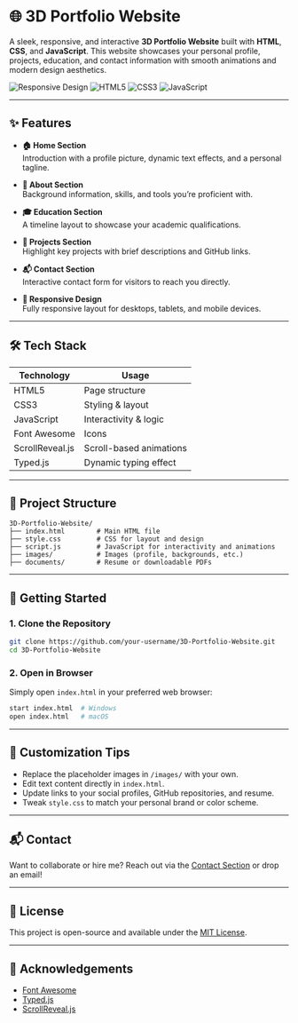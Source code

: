 
# 🌐 3D Portfolio Website

A sleek, responsive, and interactive **3D Portfolio Website** built with **HTML**, **CSS**, and **JavaScript**. This website showcases your personal profile, projects, education, and contact information with smooth animations and modern design aesthetics.

![Responsive Design](https://img.shields.io/badge/Responsive-Design-brightgreen)
![HTML5](https://img.shields.io/badge/HTML5-E34F26?logo=html5&logoColor=white)
![CSS3](https://img.shields.io/badge/CSS3-1572B6?logo=css3&logoColor=white)
![JavaScript](https://img.shields.io/badge/JavaScript-F7DF1E?logo=javascript&logoColor=black)

---

## ✨ Features

- **🏠 Home Section**  
  Introduction with a profile picture, dynamic text effects, and a personal tagline.

- **👤 About Section**  
  Background information, skills, and tools you’re proficient with.

- **🎓 Education Section**  
  A timeline layout to showcase your academic qualifications.

- **💼 Projects Section**  
  Highlight key projects with brief descriptions and GitHub links.

- **📬 Contact Section**  
  Interactive contact form for visitors to reach you directly.

- **📱 Responsive Design**  
  Fully responsive layout for desktops, tablets, and mobile devices.

---

## 🛠️ Tech Stack

| Technology    | Usage                          |
|---------------|-------------------------------|
| HTML5         | Page structure                |
| CSS3          | Styling & layout              |
| JavaScript    | Interactivity & logic         |
| Font Awesome  | Icons                         |
| ScrollReveal.js | Scroll-based animations      |
| Typed.js      | Dynamic typing effect         |

---

## 📁 Project Structure

```
3D-Portfolio-Website/
├── index.html        # Main HTML file
├── style.css         # CSS for layout and design
├── script.js         # JavaScript for interactivity and animations
├── images/           # Images (profile, backgrounds, etc.)
├── documents/        # Resume or downloadable PDFs
```

---

## 🚀 Getting Started

### 1. Clone the Repository

```bash
git clone https://github.com/your-username/3D-Portfolio-Website.git
cd 3D-Portfolio-Website
```

### 2. Open in Browser

Simply open `index.html` in your preferred web browser:

```bash
start index.html  # Windows
open index.html   # macOS
```

---

## 🔧 Customization Tips

- Replace the placeholder images in `/images/` with your own.
- Edit text content directly in `index.html`.
- Update links to your social profiles, GitHub repositories, and resume.
- Tweak `style.css` to match your personal brand or color scheme.

---

## 📬 Contact

Want to collaborate or hire me? Reach out via the [Contact Section](#) or drop an email!

---

## 🧾 License

This project is open-source and available under the [MIT License](LICENSE).

---

## 🙌 Acknowledgements

- [Font Awesome](https://fontawesome.com/)
- [Typed.js](https://github.com/mattboldt/typed.js/)
- [ScrollReveal.js](https://scrollrevealjs.org/)
